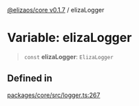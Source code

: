 [@elizaos/core v0.1.7](../index.md) / elizaLogger

# Variable: elizaLogger

> `const` **elizaLogger**: `ElizaLogger`

## Defined in

[packages/core/src/logger.ts:267](https://github.com/bbopar/eliza/blob/main/packages/core/src/logger.ts#L267)
